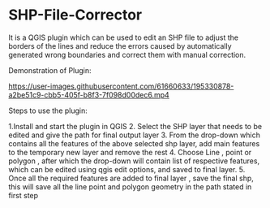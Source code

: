# SHP-File-Corrector
It is a QGIS plugin which can be used to edit an SHP file to adjust the borders of the lines and reduce the errors caused by automatically generated wrong boundaries and correct them with manual correction.

Demonstration of Plugin:




https://user-images.githubusercontent.com/61660633/195330878-a2be51c9-cbb5-405f-b8f3-7f098d00dec6.mp4

Steps to use the plugin:

1.Install and start the plugin in QGIS
2. Select the SHP layer that needs to be edited and give the path for final output layer
3. From the drop-down which contains all the features of the above selected shp layer, add main features to the temporary new layer and remove the rest
4. Choose Line , point or polygon , after which the drop-down will contain list of respective features, which can be edited using qgis edit options, and saved to final layer.
5. Once all the required features are added to final layer , save the final shp, this will save all the line point and polygon geometry in the path stated in first step
